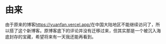 # 由来

由于原来的博客<https://yuanfan.vercel.app/>在中国大陆地区不能继续访问了，所以搭了这个新博客。原博客底下的评论并没有迁移过来，但其实那是一个被沉入海底封存的宝藏，希望将来有一天我还能再看到。

